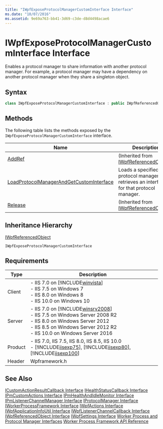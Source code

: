 ```yaml
---
title: "IWpfExposeProtocolManagerCustomInterface Interface"
ms.date: "10/07/2016"
ms.assetid: 9e69a763-bb41-3d69-c3de-d8d4498acae6
---
```

# IWpfExposeProtocolManagerCustomInterface Interface
Enables a protocol manager to share information with another protocol manager. For example, a protocol manager may have a dependency on another protocol manager when they share a singleton object.  
  
## Syntax  
  
```cpp  
class IWpfExposeProtocolManagerCustomInterface : public IWpfReferencedObject  
```  
  
## Methods  
 The following table lists the methods exposed by the `IWpfExposeProtocolManagerCustomInterface` interface.  
  
|Name|Description|  
|----------|-----------------|  
|[AddRef](../../web-development-reference/native-code-api-reference/iwpfreferencedobject-addref-method.md)|(Inherited from [IWpfReferencedObject](../../web-development-reference/native-code-api-reference/iwpfreferencedobject-interface.md).)|  
|[LoadProtocolManagerAndGetCustomInterface](../../web-development-reference/native-code-api-reference/load-protocol-manager-and-get-custom-interface.md)|Loads a specified protocol manager and retrieves an interface for that protocol manager.|  
|[Release](../../web-development-reference/native-code-api-reference/iwpfreferencedobject-release-method.md)|(Inherited from [IWpfReferencedObject](../../web-development-reference/native-code-api-reference/iwpfreferencedobject-interface.md).)|  
  
## Inheritance Hierarchy  
 [IWpfReferencedObject](../../web-development-reference/native-code-api-reference/iwpfreferencedobject-interface.md)  
  
 `IWpfExposeProtocolManagerCustomInterface`  
  
## Requirements  
  
|Type|Description|  
|----------|-----------------|  
|Client|-   IIS 7.0 on [!INCLUDE[winvista](../../wmi-provider/includes/winvista-md.md)]<br />-   IIS 7.5 on Windows 7<br />-   IIS 8.0 on Windows 8<br />-   IIS 10.0 on Windows 10|  
|Server|-   IIS 7.0 on [!INCLUDE[winsrv2008](../../wmi-provider/includes/winsrv2008-md.md)]<br />-   IIS 7.5 on Windows Server 2008 R2<br />-   IIS 8.0 on Windows Server 2012<br />-   IIS 8.5 on Windows Server 2012 R2<br />-   IIS 10.0 on Windows Server 2016|  
|Product|-   IIS 7.0, IIS 7.5, IIS 8.0, IIS 8.5, IIS 10.0<br />-   [!INCLUDE[iisexp75](../../web-development-reference/native-code-api-reference/includes/iisexp75-md.md)], [!INCLUDE[iisexp80](../../web-development-reference/native-code-api-reference/includes/iisexp80-md.md)], [!INCLUDE[iisexp100](../../web-development-reference/native-code-api-reference/includes/iisexp100-md.md)]|  
|Header|Wpframework.h|  
  
## See Also  
 [ICustomActionResultCallback Interface](../../web-development-reference/native-code-api-reference/icustomactionresultcallback-interface.md)
 [IHealthStatusCallback Interface](../../web-development-reference/native-code-api-reference/ihealthstatuscallback-interface.md)
 [IPmCustomActions Interface](../../web-development-reference/native-code-api-reference/ipmcustomactions-interface.md)
 [IPmHealthAndIdleMonitor Interface](../../web-development-reference/native-code-api-reference/ipmhealthandidlemonitor-interface.md)
 [IPmListenerChannelManager Interface](../../web-development-reference/native-code-api-reference/ipmlistenerchannelmanager-interface.md)
 [IProtocolManager Interface](../../web-development-reference/native-code-api-reference/iprotocolmanager-interface.md)
 [IWorkerProcessFramework Interface](../../web-development-reference/native-code-api-reference/iworkerprocessframework-interface.md)
 [IWpfActions Interface](../../web-development-reference/native-code-api-reference/iwpfactions-interface.md)
 [IWpfApplicationInfoUtil Interface](../../web-development-reference/native-code-api-reference/iwpfapplicationinfoutil-interface.md)
 [IWpfListenerChannelCallback Interface](../../web-development-reference/native-code-api-reference/iwpflistenerchannelcallback-interface.md)
 [IWpfReferencedObject Interface](../../web-development-reference/native-code-api-reference/iwpfreferencedobject-interface.md)
 [IWpfSettings Interface](../../web-development-reference/native-code-api-reference/iwpfsettings-interface.md)
 [Worker Process and Protocol Manager Interfaces](../../web-development-reference/native-code-api-reference/worker-process-and-protocol-manager-interfaces.md)
 [Worker Process Framework API Reference](../../web-development-reference/native-code-api-reference/worker-process-framework-api-reference.md)
